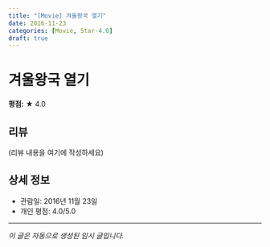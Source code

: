 ```yaml
---
title: "[Movie] 겨울왕국 열기"
date: 2016-11-23
categories: [Movie, Star-4.0]
draft: true
---
```


# 겨울왕국 열기

**평점:** ★ 4.0

## 리뷰

(리뷰 내용을 여기에 작성하세요)

## 상세 정보

- 관람일: 2016년 11월 23일
- 개인 평점: 4.0/5.0

---

*이 글은 자동으로 생성된 임시 글입니다.*
